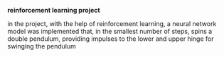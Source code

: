 **reinforcement learning project**

in the project, with the help of reinforcement learning, a neural network model was implemented that, in the smallest number of steps, spins a double pendulum, providing impulses to the lower and upper hinge for swinging the pendulum
